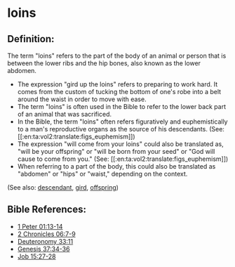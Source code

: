 # loins #

## Definition: ##

The term "loins" refers to the part of the body of an animal or person that is between the lower ribs and the hip bones, also known as the lower abdomen. 

* The expression "gird up the loins" refers to preparing to work hard. It comes from the custom of tucking the bottom of one's robe into a belt around the waist in order to move with ease.
* The term "loins" is often used in the Bible to refer to the lower back part of an animal that was sacrificed.
* In the Bible, the term "loins" often refers figuratively and euphemistically to a man's reproductive organs as the source of his descendants. (See: [[:en:ta:vol2:translate:figs_euphemism]])
* The expression "will come from your loins" could also be translated as, "will be your offspring" or "will be born from your seed" or "God will cause to come from you." (See: [[:en:ta:vol2:translate:figs_euphemism]])
* When referring to a part of the body, this could also be translated as "abdomen" or "hips" or "waist," depending on the context.

(See also: [descendant](../other/descendant.md), [gird](../other/gird.md), [offspring](../other/offspring.md))

## Bible References: ##

* [1 Peter 01:13-14](https://door43.org/en/bible/notes/1pe/01/13)
* [2 Chronicles 06:7-9](https://door43.org/en/bible/notes/2ch/06/07)
* [Deuteronomy 33:11](https://door43.org/en/bible/notes/deu/33/11)
* [Genesis 37:34-36](https://door43.org/en/bible/notes/gen/37/34)
* [Job 15:27-28](https://door43.org/en/bible/notes/job/15/27)

